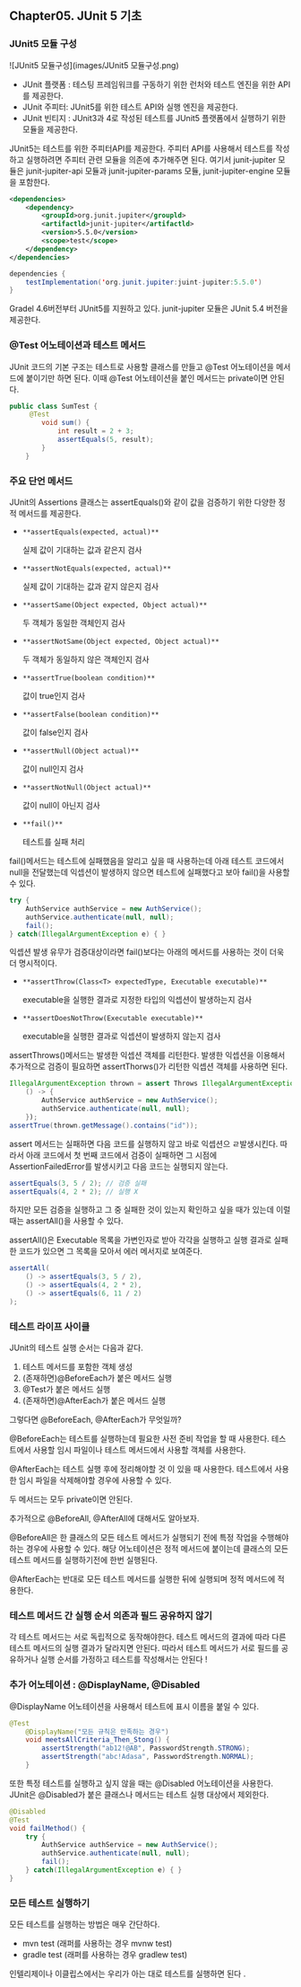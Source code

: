 ## Chapter05. JUnit 5 기초

### JUnit5 모듈 구성

![JUnit5 모듈구성](images/JUnit5 모듈구성.png)

- JUnit 플랫폼 : 테스팅 프레임워크를 구동하기 위한 런처와 테스트 엔진을 위한 API를 제공한다.
- JUnit 주피터: JUnit5를 위한 테스트 API와 실행 엔진을 제공한다.
- JUnit 빈티지 : JUnit3과 4로 작성된 테스트를 JUnit5 플랫폼에서 실행하기 위한 모듈을 제공한다.

 JUnit5는 테스트를 위한 주피터API를 제공한다. 주피터 API를 사용해서 테스트를 작성하고 실행하려면 주피터 관련 모듈을 의존에 추가해주면 된다. 여기서 junit-jupiter 모듈은 junit-jupiter-api 모듈과 junit-jupiter-params 모듈, junit-jupiter-engine 모듈을 포함한다. 

```xml
<dependencies> 
    <dependency>
        <groupId>org.junit.jupiter</groupld> 
        <artifactld>junit-jupiter</artifactld> 
        <version>5.5.0</version>
        <scope>test</scope> 
    </dependency>
</dependencies> 
```

```java
dependencies {
    testImplementation('org.junit.jupiter:juint-jupiter:5.5.0')
}
```

Gradel 4.6버전부터 JUnit5를 지원하고 있다. junit-jupiter 모듈은 JUnit 5.4 버전을 제공한다. 

### @Test 어노테이션과 테스트 메서드

JUnit 코드의 기본 구조는 테스트로 사용할 클래스를 만들고 @Test 어노테이션을 메서드에 붙이기만 하면 된다. 이때 @Test 어노테이션을 붙인 메서드는 private이면 안된다.

```java
public class SumTest {
     @Test
        void sum() {
            int result = 2 + 3;
            assertEquals(5, result);
        }
    }
```

### 주요 단언 메서드

JUnit의 Assertions 클래스는 assertEquals()와 같이 값을 검증하기 위한 다양한 정적 메서드를 제공한다. 

- `**assertEquals(expected, actual)**`
    
    실제 값이 기대하는 값과 같은지 검사
    
- `**assertNotEquals(expected, actual)**`
    
    실제 값이 기대하는 값과 같지 않은지 검사
    
- `**assertSame(Object expected, Object actual)**`
    
    두 객체가 동일한 객체인지 검사
    
- `**assertNotSame(Object expected, Object actual)**`
    
    두 객체가 동일하지 않은 객체인지 검사
    
- `**assertTrue(boolean condition)**`
    
    값이 true인지 검사
    
- `**assertFalse(boolean condition)**`
    
    값이 false인지 검사
    
- `**assertNull(Object actual)**`
    
    값이 null인지 검사
    
- `**assertNotNull(Object actual)**`
    
    값이 null이 아닌지 검사
    
- `**fail()**`
    
    테스트를 실패 처리
    

fail()메서드는 테스트에 실패했음을 알리고 싶을 때 사용하는데 아래 테스트 코드에서 null을 전달했는데 익셉션이 발생하지 않으면 테스트에 실패했다고 보아 fail()을 사용할 수 있다. 

```java
try {
    AuthService authService = new AuthService();
    authService.authenticate(null, null);
    fail();
} catch(IllegalArgumentException e) { }
```

익셉션 발생 유무가 검증대상이라면 fail()보다는 아래의 메서드를 사용하는 것이 더욱 더 명시적이다.

- `**assertThrow(Class<T> expectedType, Executable executable)**`
    
    executable을 실행한 결과로 지정한 타입의 익셉션이 발생하는지 검사
    
- `**assertDoesNotThrow(Executable executable)**`
    
    executable을 실행한 결과로 익셉션이 발생하지 않는지 검사
    

assertThrows()메서드는 발생한 익셉션 객체를 리턴한다. 발생한 익셉션을 이용해서 추가적으로 검증이 필요하면 assertThorws()가 리턴한 익셉션 객체를 사용하면 된다. 

```java
IllegalArgumentException thrown = assert Throws IllegalArgumentException.class, 
    () -> {
        AuthService authService = new AuthService();
        authService.authenticate(null, null); 
    });
assertTrue(thrown.getMessage().contains("id"));    
```

assert 메서드는 실패하면 다음 코드를 실행하지 않고 바로 익셉션으 ㄹ발생시킨다. 따라서 아래 코드에서 첫 번째 코드에서 검증이 실패하면 그 시점에 AssertionFailedError를 발생시키고 다음 코드는 실행되지 않는다. 

```java
assertEquals(3, 5 / 2); // 검증 실패
assertEquals(4, 2 * 2); // 실행 X
```

하지만 모든 검증을 실행하고 그 중 실패한 것이 있는지 확인하고 싶을 때가 있는데 이럴 때는 assertAll()을 사용할 수 있다. 

assertAll()은 Executable 목록을 가변인자로 받아 각각을 실행하고 실행 결과로 실패한 코드가 있으면 그 목록을 모아서 에러 메서지로 보여준다.

```java
assertAll(
    () -> assertEquals(3, 5 / 2), 
    () -> assertEquals(4, 2 * 2), 
    () -> assertEquals(6, 11 / 2)
);
```

### 테스트 라이프 사이클

JUnit의 테스트 실행 순서는 다음과 같다.

1. 테스트 메서드를 포함한 객체 생성
2. (존재하면)@BeforeEach가 붙은 메서드 실행
3. @Test가 붙은 메서드 실행
4. (존재하면)@AfterEach가 붙은 메서드 실행

그렇다면 @BeforeEach, @AfterEach가 무엇일까?

@BeforeEach는 테스트를 실행하는데 필요한 사전 준비 작업을 할 때 사용한다. 테스트에서 사용할 임시 파일이나 테스트 메서드에서 사용할 객체를 사용한다. 

 @AfterEach는 테스트 실행 후에 정리해야할 것 이 있을 때 사용한다. 테스트에서 사용한 임시 파일을 삭제해야할 경우에 사용할 수 있다. 

두 메서드는 모두 private이면 안된다.

추가적으로 @BeforeAll, @AfterAll에 대해서도 알아보자.

@BeforeAll은 한 클래스의 모든 테스트 메서드가 실행되기 전에 특정 작업을 수행해야하는 경우에 사용할 수 있다. 해당 어노테이션은 정적 메서드에 붙이는데 클래스의 모든 테스트 메서드를 실행하기전에 한번 실행된다.

 @AfterEach는 반대로 모든 테스트 메서드를 실행한 뒤에 실행되며 정적 메서드에 적용한다. 

### 테스트 메서드 간 실행 순서 의존과 필드 공유하지 않기

각 테스트 메서드는 서로 독립적으로 동작해야한다. 테스트 메서드의 결과에 따라 다른 테스트 메서드의 실행 결과가 달라지면 안된다. 따라서 테스트 메서드가 서로 필드를 공유하거나 실행 순서를 가정하고 테스트를 작성해서는 안된다 !

### 추가 어노테이션 : @DisplayName, @Disabled

@DisplayName 어노테이션을 사용해서 테스트에 표시 이름을 붙일 수 있다. 

```java
@Test
    @DisplayName("모든 규칙은 만족하는 경우")
    void meetsAllCriteria_Then_Stong() {
        assertStrength("ab12!@AB", PasswordStrength.STRONG);
        assertStrength("abc!Adasa", PasswordStrength.NORMAL);
    }
```

또한 특정 테스트를 실행하고 싶지 않을 때는 @Disabled 어노테이션을 사용한다. JUnit은 @Disabled가 붙은 클래스나 메서드는 테스트 실행 대상에서 제외한다. 

```java
@Disabled
@Test
void failMethod() {
    try {
        AuthService authService = new AuthService();
        authService.authenticate(null, null);
        fail();
    } catch(IllegalArgumentException e) { }
}
```

### 모든 테스트 실행하기

모든 테스트를 실행하는 방법은 매우 간단하다.

- mvn test (래퍼를 사용하는 경우 mvnw test)
- gradle test (래퍼를 사용하는 경우 gradlew test)

인텔리제이나 이클립스에서는 우리가 아는 대로 테스트를 실행하면 된다 .
